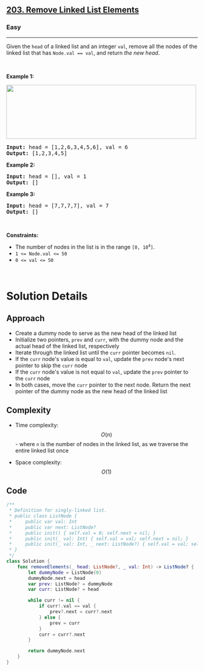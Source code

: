 <h2><a href="https://leetcode.com/problems/remove-linked-list-elements/">203. Remove Linked List Elements</a></h2><h3>Easy</h3><hr><div><p>Given the <code>head</code> of a linked list and an integer <code>val</code>, remove all the nodes of the linked list that has <code>Node.val == val</code>, and return <em>the new head</em>.</p>

<p>&nbsp;</p>
<p><strong class="example">Example 1:</strong></p>
<img alt="" src="https://assets.leetcode.com/uploads/2021/03/06/removelinked-list.jpg" style="width: 500px; height: 142px;">
<pre><strong>Input:</strong> head = [1,2,6,3,4,5,6], val = 6
<strong>Output:</strong> [1,2,3,4,5]
</pre>

<p><strong class="example">Example 2:</strong></p>

<pre><strong>Input:</strong> head = [], val = 1
<strong>Output:</strong> []
</pre>

<p><strong class="example">Example 3:</strong></p>

<pre><strong>Input:</strong> head = [7,7,7,7], val = 7
<strong>Output:</strong> []
</pre>

<p>&nbsp;</p>
<p><strong>Constraints:</strong></p>

<ul>
	<li>The number of nodes in the list is in the range <code>[0, 10<sup>4</sup>]</code>.</li>
	<li><code>1 &lt;= Node.val &lt;= 50</code></li>
	<li><code>0 &lt;= val &lt;= 50</code></li>
</ul>
</div>
</br>

# Solution Details

## Approach
- Create a dummy node to serve as the new head of the linked list
- Initialize two pointers, `prev` and `curr`, with the dummy node and the actual head of the linked list, respectively
- Iterate through the linked list until the `curr` pointer becomes `nil`.
- If the `curr` node's value is equal to `val`, update the `prev` node's next pointer to skip the `curr` node
- If the `curr` node's value is not equal to `val`, update the `prev` pointer to the `curr` node
- In both cases, move the `curr` pointer to the next node.
Return the next pointer of the dummy node as the new head of the linked list

## Complexity
- Time complexity:
$$O(n)$$ - where `n` is the number of nodes in the linked list, as we traverse the entire linked list once

- Space complexity:
$$O(1)$$

## Code
```swift
/**
 * Definition for singly-linked list.
 * public class ListNode {
 *     public var val: Int
 *     public var next: ListNode?
 *     public init() { self.val = 0; self.next = nil; }
 *     public init(_ val: Int) { self.val = val; self.next = nil; }
 *     public init(_ val: Int, _ next: ListNode?) { self.val = val; self.next = next; }
 * }
 */
class Solution {
    func removeElements(_ head: ListNode?, _ val: Int) -> ListNode? {
        let dummyNode = ListNode(0)
        dummyNode.next = head
        var prev: ListNode? = dummyNode
        var curr: ListNode? = head

        while curr != nil {
            if curr!.val == val {
                prev?.next = curr?.next
            } else {
                prev = curr
            }
            curr = curr?.next
        }

        return dummyNode.next
    }
}
```
